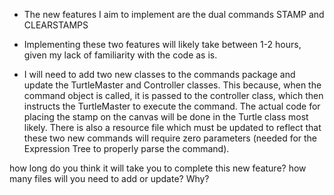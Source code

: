 * The new features I aim to implement are the dual commands STAMP and CLEARSTAMPS

* Implementing these two features will likely take between 1-2 hours, given my lack of familiarity with the code as is.

* I will need to add two new classes to the commands package and update the TurtleMaster and Controller classes. This because, when the command object is called, it is passed to the controller class, which then instructs the TurtleMaster to execute the command. The actual code for placing the stamp on the canvas will be done in the Turtle class most likely. There is also a resource file which must be updated to reflect that these two new commands will require zero parameters (needed for the Expression Tree to properly parse the command). 

how long do you think it will take you to complete this new feature?
how many files will you need to add or update? Why?
